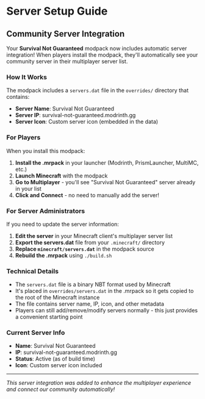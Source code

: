 # Server Setup Guide

## Community Server Integration

Your **Survival Not Guaranteed** modpack now includes automatic server integration! When players install the modpack, they'll automatically see your community server in their multiplayer server list.

### How It Works

The modpack includes a `servers.dat` file in the `overrides/` directory that contains:
- **Server Name**: Survival Not Guaranteed
- **Server IP**: survival-not-guaranteed.modrinth.gg
- **Server Icon**: Custom server icon (embedded in the data)

### For Players

When you install this modpack:

1. **Install the .mrpack** in your launcher (Modrinth, PrismLauncher, MultiMC, etc.)
2. **Launch Minecraft** with the modpack
3. **Go to Multiplayer** - you'll see "Survival Not Guaranteed" server already in your list
4. **Click and Connect** - no need to manually add the server!

### For Server Administrators

If you need to update the server information:

1. **Edit the server** in your Minecraft client's multiplayer server list
2. **Export the servers.dat** file from your `.minecraft/` directory
3. **Replace `minecraft/servers.dat`** in the modpack source
4. **Rebuild the .mrpack** using `./build.sh`

### Technical Details

- The `servers.dat` file is a binary NBT format used by Minecraft
- It's placed in `overrides/servers.dat` in the .mrpack so it gets copied to the root of the Minecraft instance
- The file contains server name, IP, icon, and other metadata
- Players can still add/remove/modify servers normally - this just provides a convenient starting point

### Current Server Info

- **Name**: Survival Not Guaranteed
- **IP**: survival-not-guaranteed.modrinth.gg
- **Status**: Active (as of build time)
- **Icon**: Custom server icon included

---

*This server integration was added to enhance the multiplayer experience and connect our community automatically!*
